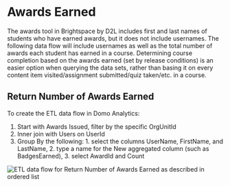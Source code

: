 # Awards Earned

The awards tool in Brightspace by D2L includes first and last names of students who have earned awards, but it does not include usernames. The following data flow will include usernames as well as the total number of awards each student has earned in a course. Determining course completion based on the awards earned (set by release conditions) is an easier option when querying the data sets, rather than basing it on every content item visited/assignment submitted/quiz taken/etc. in a course.

## Return Number of Awards Earned

To create the ETL data flow in Domo Analytics: 

1. Start with Awards Issued, filter by the specific OrgUnitId
2. Inner join with Users on UserId
3. Group By the following: 1. select the columns UserName, FirstName, and LastName, 2. type a name for the New aggregated column (such as BadgesEarned), 3. select AwardId and Count
  
![ETL data flow for Return Number of Awards Earned as described in ordered list](https://jenniferlynnwagner.com/img/etl/domo-etl-awards.png)
